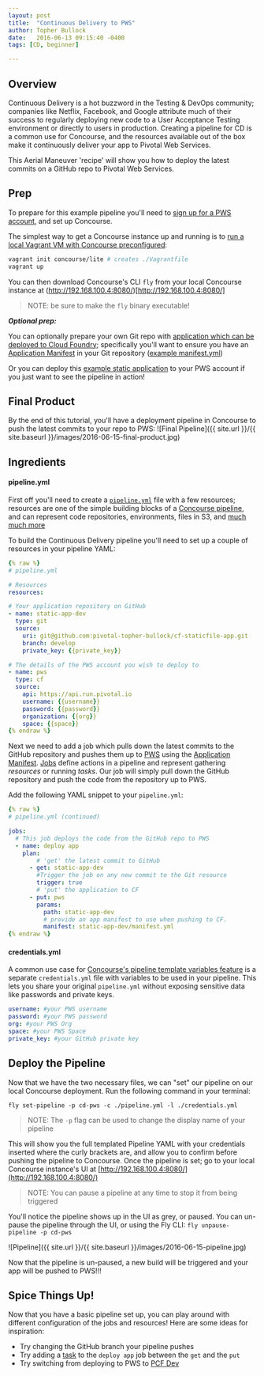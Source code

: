 ```yaml
---
layout: post
title:  "Continuous Delivery to PWS"
author: Topher Bullock
date:   2016-06-13 09:15:40 -0400
tags: [CD, beginner]

---
```

## Overview
Continuous Delivery is a hot buzzword in the Testing & DevOps community;
companies like Netflix, Facebook, and Google attribute much of their success to
regularly deploying new code to a User Acceptance Testing environment or
directly to users in production. Creating a pipeline for CD is a common use for
Concourse, and the resources available out of the box make it continuously
deliver your app to Pivotal Web Services.

This Aerial Maneuver 'recipe' will show you how to deploy the latest commits
on a GitHub repo to Pivotal Web Services.

## Prep
To prepare for this example pipeline you'll need to [sign up for a PWS account](http://run.pivotal.io/),
and set up Concourse.

The simplest way to get a Concourse instance up and
running is to [run a local Vagrant VM with Concourse preconfigured](http://concourse.ci/vagrant.html):

```bash
vagrant init concourse/lite # creates ./Vagrantfile
vagrant up  
```

You can then download Concourse's CLI `fly` from your local Concourse instance
at (http://192.168.100.4:8080/)[http://192.168.100.4:8080/]

> NOTE: be sure to make the `fly` binary executable!

***Optional prep:***

You can optionally prepare your own Git repo with [ application which can be
deployed to Cloud Foundry](https://docs.cloudfoundry.org/devguide/deploy-apps/deploy-app.html);
specifically you'll want to ensure you have an [Application Manifest](https://docs.cloudfoundry.org/devguide/deploy-apps/manifest.html) in
your Git repository ([example manifest.yml](https://github.com/pivotal-topher-bullock/cf-staticfile-app/blob/master/manifest.yml))

Or you can deploy this [example static application](https://github.com/pivotal-topher-bullock/cf-staticfile-app) to
your PWS account if you just want to see the pipeline in action!

## Final Product
By the end of this tutorial, you'll have a deployment pipeline in Concourse to
push the latest commits to your repo to PWS:
![Final Pipeline]({{ site.url }}/{{ site.baseurl }}/images/2016-06-15-final-product.jpg)

## Ingredients

#### pipeline.yml

First off you'll need to create a [`pipeline.yml`](http://concourse.ci/pipelines.html)
file with a few resources; resources are one of the simple building blocks of a
[Concourse pipeline](http://concourse.ci/pipeline-mechanics.html), and can represent code
repositories, environments, files in S3, and [much much more](http://concourse.ci/resource-types.html)

To build the Continuous Delivery pipeline you'll need to set up a couple of
resources in your pipeline YAML:

```yaml
{% raw %}
# pipeline.yml

# Resources
resources:

# Your application repository on GitHub
- name: static-app-dev
  type: git
  source:
    uri: git@github.com:pivotal-topher-bullock/cf-staticfile-app.git
    branch: develop
    private_key: {{private_key}}

# The details of the PWS account you wish to deploy to
- name: pws
  type: cf
  source:
    api: https://api.run.pivotal.io
    username: {{username}}
    password: {{password}}
    organization: {{org}}
    space: {{space}}
{% endraw %}
```

Next we need to add a job which pulls down the latest commits to the GitHub
repository and pushes them up to [PWS](http://run.pivotal.io/) using the
[Application Manifest](https://docs.cloudfoundry.org/devguide/deploy-apps/manifest.html).
[Jobs](http://concourse.ci/configuring-jobs.html) define actions in a pipeline
and represent gathering *resources* or running *tasks*. Our job will simply pull
down the GitHub repository and push the code from the repository up to PWS.

Add the following YAML snippet to your `pipeline.yml`:

```yaml
{% raw %}
# pipeline.yml (continued)

jobs:
  # This job deploys the code from the GitHub repo to PWS
  - name: deploy app
    plan:
        # 'get' the latest commit to GitHub
      - get: static-app-dev
        #Trigger the job on any new commit to the Git resource
        trigger: true
        # 'put' the application to CF
      - put: pws
        params:
          path: static-app-dev
          # provide an app manifest to use when pushing to CF.
          manifest: static-app-dev/manifest.yml
{% endraw %}
```

#### credentials.yml

A common use case for [Concourse's pipeline template variables feature](http://concourse.ci/fly-set-pipeline.html#section_parameters) is
 a separate `credentials.yml` file with variables to be used in your pipeline.
 This lets you share your original `pipeline.yml` without exposing sensitive
 data like passwords and private keys.

```yaml
username: #your PWS username
password: #your PWS password
org: #your PWS Org
space: #your PWS Space
private_key: #your GitHub private key
```

## Deploy the Pipeline

Now that we have the two necessary files, we can "set" our pipeline on our
local Concourse deployment. Run the following command in your terminal:

 `fly set-pipeline -p cd-pws -c ./pipeline.yml -l ./credentials.yml`

> NOTE: The `-p` flag can be used to change the display name of your pipeline

This will show you the full templated Pipeline YAML with your credentials
inserted where the curly brackets are, and allow you to confirm before pushing
the pipeline to Concourse. Once the pipeline is set; go to your local Concourse
instance's UI at [http://192.168.100.4:8080/](http://192.168.100.4:8080/)

> NOTE: You can pause a pipeline at any time to stop it from being triggered

You'll notice the pipeline shows up in the UI as grey, or paused. You can
un-pause the pipeline through the UI, or using the Fly CLI:
`fly unpause-pipeline -p cd-pws`

![Pipeline]({{ site.url }}/{{ site.baseurl }}/images/2016-06-15-pipeline.jpg)

Now that the pipeline is un-paused, a new build will be triggered and your app
will be pushed to PWS!!!

## Spice Things Up!

Now that you have a basic pipeline set up, you can play around with different
configuration of the jobs and resources! Here are some ideas for inspiration:

- Try changing the GitHub branch your pipeline pushes
- Try adding a [task](http://concourse.ci/running-tasks.html) to the `deploy app`
job between the `get` and the `put`
- Try switching from deploying to PWS to
[PCF Dev](https://github.com/pivotal-cf/pcfdev)
